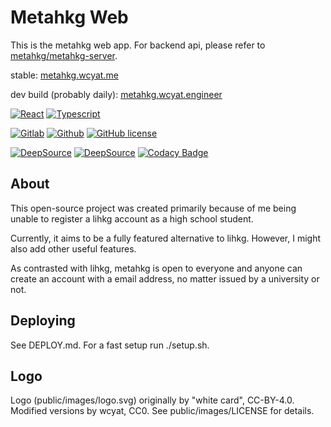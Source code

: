 # Metahkg Web

This is the metahkg web app. For backend api, please refer to [metahkg/metahkg-server](https://gitlab.com/metahkg/metahkg-server).

stable: [metahkg.wcyat.me](https://metahkg.org)

dev build (probably daily): [metahkg.wcyat.engineer](https://dev.metahkg.org)

[![React](https://badges.aleen42.com/src/react.svg)](http://reactjs.org/)
[![Typescript](https://badges.aleen42.com/src/typescript.svg)](https://www.typescriptlang.org/)

[![Gitlab](https://badges.aleen42.com/src/gitlab.svg)](https://gitlab.com/metahkg/metahkg-web)
[![Github](https://badges.aleen42.com/src/github.svg)](https://github.com/metahkg/metahkg-web)
[![GitHub license](https://img.shields.io/github/license/metahkg-web/metahkg)](https://github.com/metahkg/metahkg-web/blob/master/LICENSE)

[![DeepSource](https://deepsource.io/gh/metahkg/metahkg-web.svg/?label=active+issues&show_trend=true&token=oM1NNBO8D9mefjjcuiCmPQoS)](https://deepsource.io/gh/metahkg/metahkg-web/?ref=repository-badge)
[![DeepSource](https://deepsource.io/gh/metahkg/metahkg-web.svg/?label=resolved+issues&show_trend=true&token=oM1NNBO8D9mefjjcuiCmPQoS)](https://deepsource.io/gh/metahkg/metahkg-web/?ref=repository-badge)
[![Codacy Badge](https://app.codacy.com/project/badge/Grade/0c0ee09f0cca4d6fa17d3b4f4465faf8)](https://www.codacy.com/gl/metahkg/metahkg-web/dashboard?utm_source=gitlab.com&amp;utm_medium=referral&amp;utm_content=metahkg/metahkg-web&amp;utm_campaign=Badge_Grade)

## About

This open-source project was created primarily because of me being unable to register a lihkg account as a high school student.

Currently, it aims to be a fully featured alternative to lihkg. However, I might also add other useful features.

As contrasted with lihkg, metahkg is open to everyone and anyone can create an account with a email address, no matter issued by a university or not.

## Deploying

See DEPLOY.md.
For a fast setup run ./setup.sh.

## Logo

Logo (public/images/logo.svg) originally by "white card", CC-BY-4.0.
Modified versions by wcyat, CC0.
See public/images/LICENSE for details.
